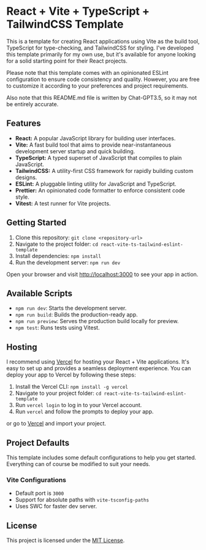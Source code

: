# React + Vite + TypeScript + TailwindCSS Template

This is a template for creating React applications using Vite as the build tool, TypeScript for type-checking, and TailwindCSS for styling. I've developed this template primarily for my own use, but it's available for anyone looking for a solid starting point for their React projects.

Please note that this template comes with an opinionated ESLint configuration to ensure code consistency and quality. However, you are free to customize it according to your preferences and project requirements.

Also note that this README.md file is written by Chat-GPT3.5, so it may not be entirely accurate.
## Features

- **React:** A popular JavaScript library for building user interfaces.
- **Vite:** A fast build tool that aims to provide near-instantaneous development server startup and quick building.
- **TypeScript:** A typed superset of JavaScript that compiles to plain JavaScript.
- **TailwindCSS:** A utility-first CSS framework for rapidly building custom designs.
- **ESLint:** A pluggable linting utility for JavaScript and TypeScript.
- **Prettier:** An opinionated code formatter to enforce consistent code style.
- **Vitest:** A test runner for Vite projects.

## Getting Started

1. Clone this repository: `git clone <repository-url>`
2. Navigate to the project folder: `cd react-vite-ts-tailwind-eslint-template`
3. Install dependencies: `npm install`
4. Run the development server: `npm run dev`

Open your browser and visit [http://localhost:3000](http://localhost:3000) to see your app in action.

## Available Scripts

- `npm run dev`: Starts the development server.
- `npm run build`: Builds the production-ready app.
- `npm run preview`: Serves the production build locally for preview.
- `npm test`: Runs tests using Vitest.

## Hosting

I recommend using [Vercel](https://vercel.com/) for hosting your React + Vite applications. It's easy to set up and provides a seamless deployment experience. You can deploy your app to Vercel by following these steps:

1. Install the Vercel CLI: `npm install -g vercel`
2. Navigate to your project folder: `cd react-vite-ts-tailwind-eslint-template`
3. Run `vercel login` to log in to your Vercel account.
4. Run `vercel` and follow the prompts to deploy your app.

or go to [Vercel](https://vercel.com/docs/frameworks/vite) and import your project.

## Project Defaults

This template includes some default configurations to help you get started.
Everything can of course be modified to suit your needs.

### Vite Configurations
- Default port is `3000`
- Support for absolute paths with `vite-tsconfig-paths`
- Uses SWC for faster dev server.

## License

This project is licensed under the [MIT License](LICENSE).